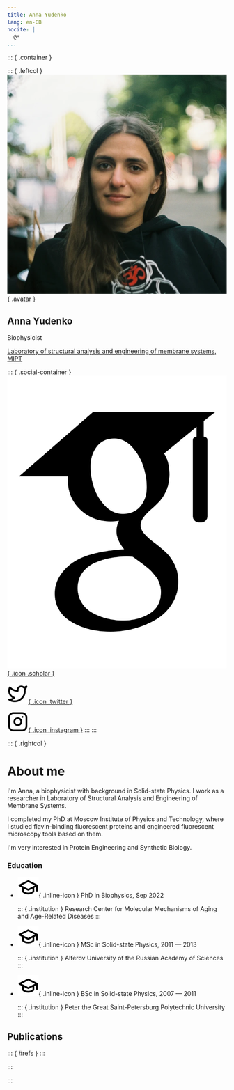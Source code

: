 ```yaml
---
title: Anna Yudenko
lang: en-GB
nocite: |
  @*
...
```


::: { .container }

::: { .leftcol }
![](profile.webp){ .avatar }

## Anna Yudenko

Biophysicist

[Laboratory of structural analysis and engineering of membrane systems, MIPT](https://cmm-mipt.ru/gushchin-lab/)

::: { .social-container }
[![](static/icons/academicons/google-scholar.svg){ .icon .scholar }](https://scholar.google.com/citations?user=OJ8lAXcAAAAJ&hl=en&oi=ao)

[![](static/icons/lucide/twitter.svg){ .icon .twitter }](https://twitter.com/Aynya5)

[![](static/icons/lucide/instagram.svg){ .icon .instagram }](https://www.instagram.com/ann_yudenko/)
:::
:::

::: { .rightcol }

# About me

I'm Anna, a biophysicist with background in Solid-state Physics. I work as a
researcher in Laboratory of Structural Analysis and Engineering of Membrane
Systems.

I completed my PhD at Moscow Institute of Physics and Technology, where
I studied flavin-binding fluorescent proteins and engineered fluorescent
microscopy tools based on them.

I'm very interested in Protein Engineering and Synthetic Biology.

### Education

- ![](static/icons/lucide/graduation-cap.svg){ .inline-icon } PhD in Biophysics, Sep 2022

  ::: { .institution }
  Research Center for Molecular Mechanisms of Aging and Age-Related Diseases
  :::

- ![](static/icons/lucide/graduation-cap.svg){ .inline-icon } MSc in Solid-state Physics, 2011 — 2013

  ::: { .institution }
  Alferov University of the Russian Academy of Sciences
  :::
- ![](static/icons/lucide/graduation-cap.svg){ .inline-icon } BSc in Solid-state Physics, 2007 — 2011

  ::: { .institution }
  Peter the Great Saint-Petersburg Polytechnic University
  :::

## Publications

::: { #refs }
:::

:::

:::

